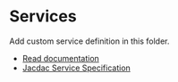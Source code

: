 # Services

Add custom service definition in this folder.

-   [Read documentation](http://microsoft.github.io/devicescript/developer/custom-services)
-   [Jacdac Service Specification](https://microsoft.github.io/jacdac-docs/reference/service-specification/)
